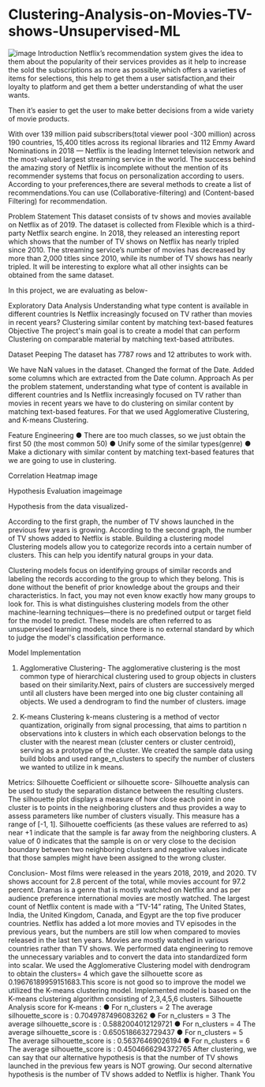 # Clustering-Analysis-on-Movies-TV-shows-Unsupervised-ML
![image](https://user-images.githubusercontent.com/95495685/185733165-1cbdbb8a-22f3-4dde-acd3-dc729af13099.png)
Introduction
Netflix’s recommendation system gives the idea to them about the popularity of their services provides as it help to increase the sold the subscriptions as more as possible,which offers a varieties of items for selections, this help to get them a user satisfaction,and their loyalty to platform and get them a better understanding of what the user wants.

Then it’s easier to get the user to make better decisions from a wide variety of movie products.

With over 139 million paid subscribers(total viewer pool -300 million) across 190 countries, 15,400 titles across its regional libraries and 112 Emmy Award Nominations in 2018 — Netflix is the leading Internet television network and the most-valued largest streaming service in the world. The success behind the amazing story of Netflix is incomplete without the mention of its recommender systems that focus on personalization according to users. According to your preferences,there are several methods to create a list of recommendations.You can use (Collaborative-filtering) and (Content-based Filtering) for recommendation.

Problem Statement
This dataset consists of tv shows and movies available on Netflix as of 2019. The dataset is collected from Flexible which is a third-party Netflix search engine. In 2018, they released an interesting report which shows that the number of TV shows on Netflix has nearly tripled since 2010. The streaming service’s number of movies has decreased by more than 2,000 titles since 2010, while its number of TV shows has nearly tripled. It will be interesting to explore what all other insights can be obtained from the same dataset.

In this project, we are evaluating as below-

Exploratory Data Analysis
Understanding what type content is available in different countries
Is Netflix increasingly focused on TV rather than movies in recent years?
Clustering similar content by matching text-based features
Objective
The project's main goal is to create a model that can perform Clustering on comparable material by matching text-based attributes.

Dataset Peeping
The dataset has 7787 rows and 12 attributes to work with.

We have NaN values in the dataset.
Changed the format of the Date.
Added some columns which are extracted from the Date column.
Approach
As per the problem statement, understanding what type of content is available in different countries and Is Netflix increasingly focused on TV rather than movies in recent years we have to do clustering on similar content by matching text-based features. For that we used Agglomerative Clustering, and K-means Clustering.

Feature Engineering
● There are too much classes, so we just obtain the first 50 (the most common 50) ● Unify some of the similar types(genre) ● Make a dictionary with similar content by matching text-based features that we are going to use in clustering.

Correlation Heatmap
image

Hypothesis Evaluation
imageimage

Hypothesis from the data visualized-

According to the first graph, the number of TV shows launched in the previous few years is growing.
According to the second graph, the number of TV shows added to Netflix is stable.
Building a clustering model
Clustering models allow you to categorize records into a certain number of clusters. This can help you identify natural groups in your data.

Clustering models focus on identifying groups of similar records and labeling the records according to the group to which they belong. This is done without the benefit of prior knowledge about the groups and their characteristics. In fact, you may not even know exactly how many groups to look for. This is what distinguishes clustering models from the other machine-learning techniques—there is no predefined output or target field for the model to predict. These models are often referred to as unsupervised learning models, since there is no external standard by which to judge the model's classification performance.

Model Implementation
1. Agglomerative Clustering-
The agglomerative clustering is the most common type of hierarchical clustering used to group objects in clusters based on their similarity.Next, pairs of clusters are successively merged until all clusters have been merged into one big cluster containing all objects. We used a dendrogram to find the number of clusters. image

2. K-means Clustering
k-means clustering is a method of vector quantization, originally from signal processing, that aims to partition n observations into k clusters in which each observation belongs to the cluster with the nearest mean (cluster centers or cluster centroid), serving as a prototype of the cluster. We created the sample data using build blobs and used range_n_clusters to specify the number of clusters we wanted to utilize in k means.

Metrics: Silhouette Coefficient or silhouette score-
Silhouette analysis can be used to study the separation distance between the resulting clusters. The silhouette plot displays a measure of how close each point in one cluster is to points in the neighboring clusters and thus provides a way to assess parameters like number of clusters visually. This measure has a range of [-1, 1]. Silhouette coefficients (as these values are referred to as) near +1 indicate that the sample is far away from the neighboring clusters. A value of 0 indicates that the sample is on or very close to the decision boundary between two neighboring clusters and negative values indicate that those samples might have been assigned to the wrong cluster.

Conclusion-
Most films were released in the years 2018, 2019, and 2020.
TV shows account for 2.8 percent of the total, while movies account for 97.2 percent.
Dramas is a genre that is mostly watched on Netflix and as per audience preference international movies are mostly watched.
The largest count of Netflix content is made with a “TV-14” rating,
The United States, India, the United Kingdom, Canada, and Egypt are the top five producer countries.
Netflix has added a lot more movies and TV episodes in the previous years, but the numbers are still low when compared to movies released in the last ten years.
Movies are mostly watched in various countries rather than TV shows.
We performed data engineering to remove the unnecessary variables and to convert the data into standardized form into scalar.
We used the Agglomerative Clustering model with dendrogram to obtain the clusters= 4 which gave the silhouette score as 0.19676189959151683.This score is not good so to improve the model we utilized the K-means clustering model.
Implemented model is based on the K-means clustering algorithm consisting of 2,3,4,5,6 clusters. Silhouette Analysis score for K-means : ● For n_clusters = 2 The average silhouette_score is : 0.7049787496083262 ● For n_clusters = 3 The average silhouette_score is : 0.5882004012129721 ● For n_clusters = 4 The average silhouette_score is : 0.6505186632729437 ● For n_clusters = 5 The average silhouette_score is : 0.56376469026194 ● For n_clusters = 6 The average silhouette_score is : 0.4504666294372765
After clustering, we can say that our alternative hypothesis is that the number of TV shows launched in the previous few years is NOT growing.
Our second alternative hypothesis is the number of TV shows added to Netflix is higher.
Thank You
